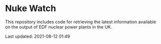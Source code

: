 # Nuke Watch

This repository includes code for retrieving the latest information available on the output of EDF nuclear power plants in the UK.

Last updated: 2021-08-12 01:49